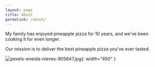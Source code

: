 ```yaml
---
layout: page
title: About
permalink: /about/
---
```


My family has enjoyed pineapple pizza for 10 years, and we've been cooking it for even longer.

Our mission is to deliver the best pineapple pizza you've ever tasted.

![pexels-eneida-nieves-905847.jpg](../assets/d7b7433d067ce78889ba5d689a0f30566b52669a.jpg){: width="450" }
